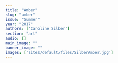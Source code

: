 ```yaml
---
title: "Amber"
slug: "amber"
issue: "Summer"
year: "2017"
authors: ['Caroline Silber']
section: "art"
audio: []
main_image: ""
banner_image: ""
images: ['sites/default/files/SilberAmber.jpg']
---
```

